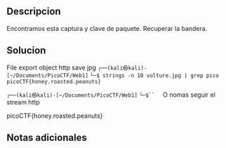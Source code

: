 ## Descripcion 

Encontramos esta captura y clave de paquete. Recuperar la bandera.
## Solucion

File 
export object
http
save jpg
`┌──(kali㉿kali)-[~/Documents/PicoCTF/Web1]`
`└─$ strings -n 10 vulture.jpg | grep pico`
`picoCTF{honey.roasted.peanuts}`
                                          
`┌──(kali㉿kali)-[~/Documents/PicoCTF/Web1]`
`└─$`` 
`
O nomas seguir el stream http 

picoCTF{honey.roasted.peanuts}
## Notas adicionales
